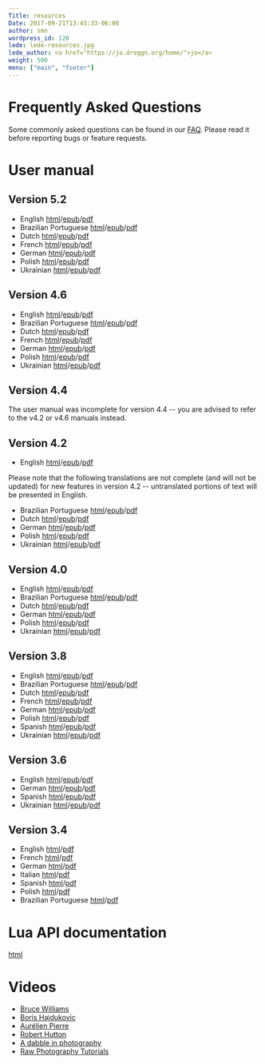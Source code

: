 ```yaml
---
Title: resources
Date: 2017-09-21T13:43:33-06:00
author: smn
wordpress_id: 120
lede: lede-resources.jpg
lede_author: <a href="https://jo.dreggn.org/home/">jo</a>
weight: 500
menu: ["main", "footer"]
---
```


# Frequently Asked Questions

Some commonly asked questions can be found in our [FAQ](/about/faq). Please read it before reporting bugs or feature requests.

# User manual

## Version 5.2

  * English [html](https://docs.darktable.org/usermanual/5.2/en/)/[epub](https://docs.darktable.org/usermanual/5.2/en/darktable_user_manual.epub)/[pdf](https://docs.darktable.org/usermanual/5.2/en/darktable_user_manual.pdf)
  * Brazilian Portuguese [html](https://docs.darktable.org/usermanual/5.2/pt_br/)/[epub](https://docs.darktable.org/usermanual/5.2/pt_br/darktable_user_manual.epub)/[pdf](https://docs.darktable.org/usermanual/5.2/pt_br/darktable_user_manual.pdf)
  * Dutch [html](https://docs.darktable.org/usermanual/5.2/nl/)/[epub](https://docs.darktable.org/usermanual/5.2/nl/darktable_user_manual.epub)/[pdf](https://docs.darktable.org/usermanual/5.2/nl/darktable_user_manual.pdf)
  * French [html](https://docs.darktable.org/usermanual/5.2/fr/)/[epub](https://docs.darktable.org/usermanual/5.2/fr/darktable_user_manual.epub)/[pdf](https://docs.darktable.org/usermanual/5.2/fr/darktable_user_manual.pdf)
  * German [html](https://docs.darktable.org/usermanual/5.2/de/)/[epub](https://docs.darktable.org/usermanual/5.2/de/darktable_user_manual.epub)/[pdf](https://docs.darktable.org/usermanual/5.2/de/darktable_user_manual.pdf)
  * Polish [html](https://docs.darktable.org/usermanual/5.2/pl/)/[epub](https://docs.darktable.org/usermanual/5.2/pl/darktable_user_manual.epub)/[pdf](https://docs.darktable.org/usermanual/5.2/pl/darktable_user_manual.pdf)
  * Ukrainian [html](https://docs.darktable.org/usermanual/5.2/uk/)/[epub](https://docs.darktable.org/usermanual/5.2/uk/darktable_user_manual.epub)/[pdf](https://docs.darktable.org/usermanual/5.2/uk/darktable_user_manual.pdf)

## Version 4.6

  * English [html](https://docs.darktable.org/usermanual/4.6/en/)/[epub](https://docs.darktable.org/usermanual/4.6/en/darktable_user_manual.epub)/[pdf](https://docs.darktable.org/usermanual/4.6/en/darktable_user_manual.pdf)
  * Brazilian Portuguese [html](https://docs.darktable.org/usermanual/4.6/pt_br/)/[epub](https://docs.darktable.org/usermanual/4.6/pt_br/darktable_user_manual.epub)/[pdf](https://docs.darktable.org/usermanual/4.6/pt_br/darktable_user_manual.pdf)
  * Dutch [html](https://docs.darktable.org/usermanual/4.6/nl/)/[epub](https://docs.darktable.org/usermanual/4.6/nl/darktable_user_manual.epub)/[pdf](https://docs.darktable.org/usermanual/4.6/nl/darktable_user_manual.pdf)
  * French [html](https://docs.darktable.org/usermanual/4.6/fr/)/[epub](https://docs.darktable.org/usermanual/4.6/fr/darktable_user_manual.epub)/[pdf](https://docs.darktable.org/usermanual/4.6/fr/darktable_user_manual.pdf)
  * German [html](https://docs.darktable.org/usermanual/4.6/de/)/[epub](https://docs.darktable.org/usermanual/4.6/de/darktable_user_manual.epub)/[pdf](https://docs.darktable.org/usermanual/4.6/de/darktable_user_manual.pdf)
  * Polish [html](https://docs.darktable.org/usermanual/4.6/pl/)/[epub](https://docs.darktable.org/usermanual/4.6/pl/darktable_user_manual.epub)/[pdf](https://docs.darktable.org/usermanual/4.6/pl/darktable_user_manual.pdf)
  * Ukrainian [html](https://docs.darktable.org/usermanual/4.6/uk/)/[epub](https://docs.darktable.org/usermanual/4.6/uk/darktable_user_manual.epub)/[pdf](https://docs.darktable.org/usermanual/4.6/uk/darktable_user_manual.pdf)

## Version 4.4

The user manual was incomplete for version 4.4 -- you are advised to refer to the v4.2 or v4.6 manuals instead.

## Version 4.2

  * English [html](https://docs.darktable.org/usermanual/4.2/en/)/[epub](https://docs.darktable.org/usermanual/4.2/en/darktable_user_manual.epub)/[pdf](https://docs.darktable.org/usermanual/4.2/en/darktable_user_manual.pdf)

Please note that the following translations are not complete (and will not be updated) for new features in version 4.2 -- untranslated portions of text will be presented in English.

  * Brazilian Portuguese [html](https://docs.darktable.org/usermanual/4.2/pt_br/)/[epub](https://docs.darktable.org/usermanual/4.2/pt_br/darktable_user_manual.epub)/[pdf](https://docs.darktable.org/usermanual/4.2/pt_br/darktable_user_manual.pdf)
  * Dutch [html](https://docs.darktable.org/usermanual/4.2/nl/)/[epub](https://docs.darktable.org/usermanual/4.2/nl/darktable_user_manual.epub)/[pdf](https://docs.darktable.org/usermanual/4.2/nl/darktable_user_manual.pdf)
  * German [html](https://docs.darktable.org/usermanual/4.2/de/)/[epub](https://docs.darktable.org/usermanual/4.2/de/darktable_user_manual.epub)/[pdf](https://docs.darktable.org/usermanual/4.2/de/darktable_user_manual.pdf)
  * Polish [html](https://docs.darktable.org/usermanual/4.2/pl/)/[epub](https://docs.darktable.org/usermanual/4.2/pl/darktable_user_manual.epub)/[pdf](https://docs.darktable.org/usermanual/4.2/pl/darktable_user_manual.pdf)
  * Ukrainian [html](https://docs.darktable.org/usermanual/4.2/uk/)/[epub](https://docs.darktable.org/usermanual/4.2/uk/darktable_user_manual.epub)/[pdf](https://docs.darktable.org/usermanual/4.2/uk/darktable_user_manual.pdf)

## Version 4.0

  * English [html](https://docs.darktable.org/usermanual/4.0/en/)/[epub](https://docs.darktable.org/usermanual/4.0/en/darktable_user_manual.epub)/[pdf](https://docs.darktable.org/usermanual/4.0/en/darktable_user_manual.pdf)
  * Brazilian Portuguese [html](https://docs.darktable.org/usermanual/4.0/pt_br/)/[epub](https://docs.darktable.org/usermanual/4.0/pt_br/darktable_user_manual.epub)/[pdf](https://docs.darktable.org/usermanual/4.0/pt_br/darktable_user_manual.pdf)
  * Dutch [html](https://docs.darktable.org/usermanual/4.0/nl/)/[epub](https://docs.darktable.org/usermanual/4.0/nl/darktable_user_manual.epub)/[pdf](https://docs.darktable.org/usermanual/4.0/nl/darktable_user_manual.pdf)
  * German [html](https://docs.darktable.org/usermanual/4.0/de/)/[epub](https://docs.darktable.org/usermanual/4.0/de/darktable_user_manual.epub)/[pdf](https://docs.darktable.org/usermanual/4.0/de/darktable_user_manual.pdf)
  * Polish [html](https://docs.darktable.org/usermanual/4.0/pl/)/[epub](https://docs.darktable.org/usermanual/4.0/pl/darktable_user_manual.epub)/[pdf](https://docs.darktable.org/usermanual/4.0/pl/darktable_user_manual.pdf)
  * Ukrainian [html](https://docs.darktable.org/usermanual/4.0/uk/)/[epub](https://docs.darktable.org/usermanual/4.0/uk/darktable_user_manual.epub)/[pdf](https://docs.darktable.org/usermanual/4.0/uk/darktable_user_manual.pdf)

## Version 3.8

  * English [html](https://docs.darktable.org/usermanual/3.8/en/)/[epub](https://docs.darktable.org/usermanual/3.8/en/darktable_user_manual.epub)/[pdf](https://docs.darktable.org/usermanual/3.8/en/darktable_user_manual.pdf)
  * Brazilian Portuguese [html](https://docs.darktable.org/usermanual/3.8/pt_br/)/[epub](https://docs.darktable.org/usermanual/3.8/pt_br/darktable_user_manual.epub)/[pdf](https://docs.darktable.org/usermanual/3.8/pt_br/darktable_user_manual.pdf)
  * Dutch [html](https://docs.darktable.org/usermanual/3.8/nl/)/[epub](https://docs.darktable.org/usermanual/3.8/nl/darktable_user_manual.epub)/[pdf](https://docs.darktable.org/usermanual/3.8/nl/darktable_user_manual.pdf)
  * French [html](https://docs.darktable.org/usermanual/3.8/fr/)/[epub](https://docs.darktable.org/usermanual/3.8/fr/darktable_user_manual.epub)/[pdf](https://docs.darktable.org/usermanual/3.8/fr/darktable_user_manual.pdf)
  * German [html](https://docs.darktable.org/usermanual/3.8/de/)/[epub](https://docs.darktable.org/usermanual/3.8/de/darktable_user_manual.epub)/[pdf](https://docs.darktable.org/usermanual/3.8/de/darktable_user_manual.pdf)
  * Polish [html](https://docs.darktable.org/usermanual/3.8/pl/)/[epub](https://docs.darktable.org/usermanual/3.8/pl/darktable_user_manual.epub)/[pdf](https://docs.darktable.org/usermanual/3.8/pl/darktable_user_manual.pdf)
  * Spanish [html](https://docs.darktable.org/usermanual/3.8/es/)/[epub](https://docs.darktable.org/usermanual/3.8/es/darktable_user_manual.epub)/[pdf](https://docs.darktable.org/usermanual/3.8/es/darktable_user_manual.pdf)
  * Ukrainian [html](https://docs.darktable.org/usermanual/3.8/uk/)/[epub](https://docs.darktable.org/usermanual/3.8/uk/darktable_user_manual.epub)/[pdf](https://docs.darktable.org/usermanual/3.8/uk/darktable_user_manual.pdf)

## Version 3.6

  * English [html](https://docs.darktable.org/usermanual/3.6/en/)/[epub](https://docs.darktable.org/usermanual/3.6/en/darktable_user_manual.epub)/[pdf](https://docs.darktable.org/usermanual/3.6/en/darktable_user_manual.pdf)
  * German [html](https://docs.darktable.org/usermanual/3.6/de/)/[epub](https://docs.darktable.org/usermanual/3.6/de/darktable_user_manual.epub)/[pdf](https://docs.darktable.org/usermanual/3.6/de/darktable_user_manual.pdf)
  * Spanish [html](https://docs.darktable.org/usermanual/3.6/es/)/[epub](https://docs.darktable.org/usermanual/3.6/es/darktable_user_manual.epub)/[pdf](https://docs.darktable.org/usermanual/3.6/es/darktable_user_manual.pdf)
  * Ukrainian [html](https://docs.darktable.org/usermanual/3.6/uk/)/[epub](https://docs.darktable.org/usermanual/3.6/uk/darktable_user_manual.epub)/[pdf](https://docs.darktable.org/usermanual/3.6/uk/darktable_user_manual.pdf)

## Version 3.4

  * English [html](https://darktable.gitlab.io/doc/en/)/[pdf](https://github.com/darktable-org/darktable/releases/download/release-3.4.0/darktable-usermanual.pdf)
  * French [html](https://darktable.gitlab.io/doc/fr/)/[pdf](https://github.com/darktable-org/darktable/releases/download/release-3.4.0/darktable-usermanual-fr.pdf)
  * German [html](https://darktable.gitlab.io/doc/de/)/[pdf](https://github.com/darktable-org/darktable/releases/download/release-3.4.0/darktable-usermanual-de.pdf)
  * Italian  [html](https://darktable.gitlab.io/doc/it/)/[pdf](https://github.com/darktable-org/darktable/releases/download/release-3.4.0/darktable-usermanual-it.pdf)
  * Spanish [html](https://darktable.gitlab.io/doc/es/)/[pdf](https://github.com/darktable-org/darktable/releases/download/release-3.4.0/darktable-usermanual-es.pdf)
  * Polish [html](https://darktable.gitlab.io/doc/pl/)/[pdf](https://github.com/darktable-org/darktable/releases/download/release-3.4.0/darktable-usermanual-pl.pdf)
  * Brazilian Portuguese [html](https://darktable.gitlab.io/doc/pt_BR/)/[pdf](https://github.com/darktable-org/darktable/releases/download/release-3.4.0/darktable-usermanual-pt_BR.pdf)

# Lua API documentation

[html](https://docs.darktable.org/lua/stable/)

# Videos

  * [Bruce Williams](https://www.youtube.com/playlist?list=PLlYWvzmJQTrRq7JrYdD7k3-8-v-uHnhK_)
  * [Boris Hajdukovic](https://www.youtube.com/playlist?list=PLmZmCIhOC2Frt6Wq3gc0-egOy_P1sXjau)
  * [Aurélien Pierre](https://www.youtube.com/c/Aur%C3%A9lienPIERREPhoto/videos)
  * [Robert Hutton](https://www.youtube.com/playlist?list=PLmvlUro_Up1NBX7VK8UUuyWo1B468zEA0)
  * [A dabble in photography](https://www.youtube.com/channel/UCxHYygok15XQ6bqu9FK-oCw)
  * [Raw Photography Tutorials](https://www.youtube.com/@RawPhotographyTutorials)

